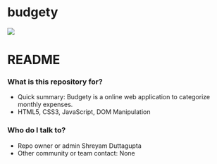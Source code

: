 # budgety

![](./cover.png)

# README #

### What is this repository for? ###

* Quick summary: Budgety is a online web application to categorize monthly expenses. 
* HTML5, CSS3, JavaScript, DOM Manipulation


### Who do I talk to? ###

* Repo owner or admin Shreyam Duttagupta
* Other community or team contact: None
